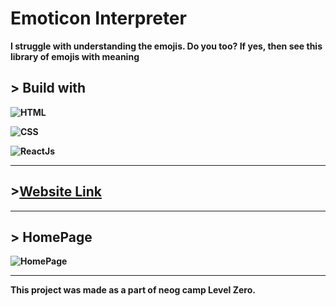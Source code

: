 # <strong>Emoticon Interpreter<strong>
I struggle with understanding the emojis. Do you too? If yes, then see this library of emojis with meaning

## <strong>> Build with
![HTML](https://img.shields.io/badge/HTML5-E34F26?style=for-the-badge&logo=html5&logoColor=white)

![CSS](https://img.shields.io/badge/CSS3-1572B6?style=for-the-badge&logo=css3&logoColor=white)

![ReactJs](https://img.shields.io/badge/-ReactJs-61DAFB?logo=react&logoColor=white&style=for-the-badge)

---

## >[Website Link](https://emoticon-interpreter-esarvesh11.netlify.app/)

---

## > HomePage

![HomePage](https://user-images.githubusercontent.com/102407237/212740092-a9a637a5-c9eb-4d2b-a981-e2121caaef68.png)

---

**This project was made as a part of neog camp Level Zero.**